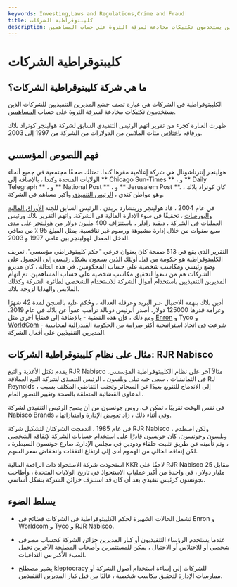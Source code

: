 ```yaml
---
keywords: Investing,Laws and Regulations,Crime and Fraud
title: كليبتوقراطية الشركات
description: تصف الفوضى في الشركات جشع المديرين التنفيذيين للشركات الذين يستخدمون تكتيكات مخادعة لسرقة الثروة على حساب المساهمين.
---
```


# كليبتوقراطية الشركات
## ما هي شركة كليبتوقراطية الشركات؟

الكليبتوقراطية في الشركات هي عبارة تصف جشع المديرين التنفيذيين للشركات الذين يستخدمون تكتيكات مخادعة لسرقة الثروة على حساب [المساهمين](/shareholder).

ظهرت العبارة كجزء من تقرير اتهم الرئيس التنفيذي السابق لشركة هولينجر كونراد بلاك ورفاقه [باختلاس](/embezzlement) مئات الملايين من الدولارات من الشركة من 1997 إلى 2003.

## فهم اللصوص المؤسسي

هولينجر إنترناشونال هي شركة إعلامية مقرها كندا. تمتلك صحفًا مجتمعية في جميع أنحاء الولايات المتحدة وكندا ، بالإضافة إلى ** Chicago Sun-Times ** ، و ** Daily Telegraph ** ، و ** National Post ** ، و ** Jerusalem Post **. كان كونراد بلاك ، وهو مواطن كندي ، [الرئيس التنفيذي](/ceo) وأكبر مساهم في الشركة.

في عام 2004 ، قاد هولينجر وريتشارد بريدن ، الرئيس السابق للجنة [الأوراق المالية والبورصات](/sec) ، تحقيقًا في سوء الإدارة المالية في الشركة. واتهم التقرير بلاك ورئيس العمليات في الشركة ، ديفيد رادلر ، باستنزاف 400 مليون دولار من هولينجر على مدى سبع سنوات من خلال إدارة مشبوهة ورسوم غير تنافسية. يمثل المبلغ 95 ٪ من صافي الدخل المعدل لهولينجر بين عامي 1997 و 2003.

التقرير الذي يقع في 513 صفحة كان بعنوان فرعي "حكم كليبتوقراطي مؤسسي". تعريف الكليبتوقراطية هو حكومة من قبل أولئك الذين يسعون بشكل رئيسي إلى الحصول على وضع رئيسي ومكاسب شخصية على حساب المحكومين. في هذه الحالة ، كان مديرو الشركات هم من سعوا لتحقيق مكاسب شخصية على حساب المساهمين. تم اتهام المديرين التنفيذيين باستخدام أموال الشركة للاستخدام الشخصي لطائرة الشركة وكذلك الملابس والهدايا لزوجة بلاك.

أدين بلاك بتهمة الاحتيال عبر البريد وعرقلة العدالة ، وحُكم عليه بالسجن لمدة 42 شهرًا وغرامة قدرها 125000 دولار. أصدر الرئيس دونالد ترامب عفواً عن بلاك في عام 2019. ومع ذلك ، فإن هذه القضية - بالإضافة إلى قضايا أخرى مثل [Enron](/enron) و Tyco و [WorldCom](/worldcom) - شرعت في اتخاذ استراتيجية أكثر صرامة من الحكومة الفيدرالية لمحاسبة المديرين التنفيذيين على أفعال الشركة.

## مثال على نظام كليبتوقراطية الشركات: RJR Nabisco

يقدم تكتل الأغذية والتبغ RJR Nabisco مثالاً آخر على نظام الكليبتوقراطية المؤسسي. في الثمانينيات ، سعى جيه تيلي ويلسون ، الرئيس التنفيذي لشركة التبغ العملاقة RJ Reynolds ، إلى الاندماج للتنويع بعيدًا عن السجائر وتجنب التقاضي المكلف بسبب الدعاوى القضائية المتعلقة بالصحة وتغيير التصور العام.

في نفس الوقت تقريبًا ، تمكن ف. روس جونسون من أن يصبح الرئيس التنفيذي لشركة Nabisco Brands ، وفي أثناء ذلك ، زاد تعويض الإدارة وامتيازاتها.

في عام 1985 ، اندمجت الشركتان لتشكيل شركة RJR Nabisco ، ولكن اصطدم ويلسون وجونسون. كان جونسون قادرًا على استخدام حسابات الشركة لإنفاقه الشخصي ، وتم تأمينه عن طريق تثبيت حلفاء ودودين في مجلس الإدارة. صارع جونسون السيطرة ، لكن إنفاقه الخالي من الهموم أدى إلى ارتفاع النفقات وانخفاض سعر السهم.

استحوذت شركة الاستحواذ ذات الرافعة المالية KKR لاحقًا على RJR Nabisco مقابل 25 مليار دولار ، في واحدة من أكبر عمليات الاستحواذ في تاريخ الولايات المتحدة ، وأطاحت بجونسون كرئيس تنفيذي بعد أن كان قد استنزف خزائن الشركة بشكل أساسي.

## يسلط الضوء

- تشمل الحالات الشهيرة لحكم الكليبتوقراطية في الشركات فضائح في Enron و Worldcom و Tyco و RJR Nabisco.

- عندما يستخدم الرؤساء التنفيذيون أو كبار المديرين خزائن الشركة كحساب مصرفي شخصي أو للاختلاس أو الاحتيال ، يمكن للمستثمرين وأصحاب المصلحة الآخرين تحمل العبء الأكبر من التداعيات.

- يشير مصطلح kleptocracy للشركات إلى إساءة استخدام أصول الشركة أو ممارسات الإدارة لتحقيق مكاسب شخصية ، غالبًا من قبل كبار المديرين التنفيذيين.

